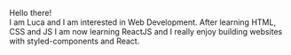 Hello there! <br>
I am Luca and I am interested in Web Development. After learning HTML, CSS and JS I am now learning ReactJS and I really enjoy building websites with styled-components and React.
